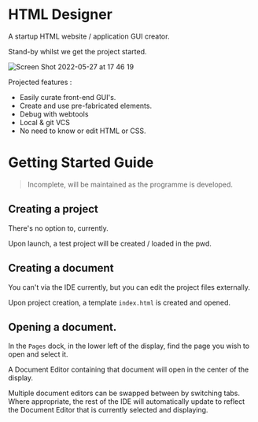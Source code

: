 # HTML Designer

A startup HTML website / application GUI creator.

Stand-by whilst we get the project started.

![Screen Shot 2022-05-27 at 17 46 19](https://user-images.githubusercontent.com/50697488/170743218-b385e23a-4b2e-4e06-bc22-4f3746d7f061.png)


Projected features : 
 - Easily curate front-end GUI's.
 - Create and use pre-fabricated elements.
 - Debug with webtools
 - Local & git VCS
 - No need to know or edit HTML or CSS.


# Getting Started Guide
> Incomplete, will be maintained as the programme is developed.


## Creating a project
There's no option to, currently.

Upon launch, a test project will be created / loaded in the pwd.

## Creating a document
You can't via the IDE currently, but you can
edit the project files externally.

Upon project creation, a template `index.html` is created and opened.

## Opening a document.
In the `Pages` dock, in the lower left of the display, find the page you wish to open and select it.

A Document Editor containing that document will open in the center of the display.

Multiple document editors can be swapped between by switching tabs. Where appropriate, the rest of the IDE will automatically update to reflect the Document Editor that is currently selected and displaying.
